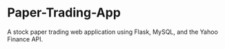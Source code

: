 # Paper-Trading-App
A stock paper trading web application using Flask, MySQL, and the Yahoo Finance API.
